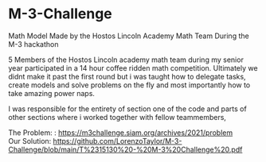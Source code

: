 # M-3-Challenge
Math Model Made by the Hostos Lincoln Academy Math Team During the M-3 hackathon

5 Members of the Hostos Lincoln academy math team during my senior year participated in a 14 hour coffee ridden math competition. 
Ultimately we didnt make it past the first round but i was taught how to delegate tasks, create models and solve problems on the fly and most importantly how to take amazing power naps.

I was responsible for the entirety of section one of the code and parts of other sections where i worked together with fellow teammembers,

The Problem: : https://m3challenge.siam.org/archives/2021/problem                                                                                                                   
Our Solution: https://github.com/LorenzoTaylor/M-3-Challenge/blob/main/T%2315130%20-%20M-3%20Challenge%20.pdf
